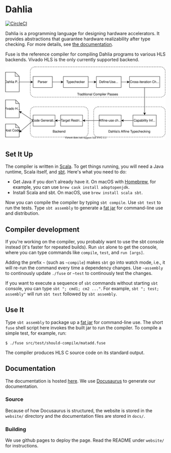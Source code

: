# Dahlia

[![CircleCI](https://circleci.com/gh/cucapra/dahlia.svg?style=svg)](https://circleci.com/gh/cucapra/dahlia)

Dahlia is a programming language for designing hardware accelerators.
It provides abstractions that guarantee hardware realizability after type checking.
For more details, see [the documentation][docs].

Fuse is the reference compiler for compiling Dahlia programs to various HLS
backends. Vivado HLS is the only currently supported backend.

[docs]: https://capra.cs.cornell.edu/fuse

<p align="center">
  <img src="./website/static/img/dahlia-compiler.svg">
</p>

## Set It Up

The compiler is written in [Scala][].
To get things running, you will need a Java runtime, Scala itself, and [sbt][].
Here's what you need to do:

- Get Java if you don't already have it. On macOS with [Homebrew][], for example, you can use `brew cask install adoptopenjdk`.
- Install Scala and sbt. On macOS, use `brew install scala sbt`.

Now you can compile the compiler by typing `sbt compile`.
Use `sbt test` to run the tests.
Type `sbt assembly` to generate a [fat jar][] for command-line use and distribution.

[scala]: https://www.scala-lang.org/
[sbt]: https://scala-sbt.org
[homebrew]: https://brew.sh
[fat jar]: https://stackoverflow.com/questions/19150811/what-is-a-fat-jar

## Compiler development

If you're working on the compiler, you probably want to use the sbt console instead (it's faster for repeated builds).
Run `sbt` alone to get the console, where you can type commands like `compile`, `test`, and `run [args]`.

Adding the prefix `~` (such as `~compile`) makes `sbt` go into watch mode, i.e., it will re-run the command every time a dependency changes. Use `~assembly` to continously update `./fuse` or `~test` to continously test the changes.

If you want to execute a sequence of `sbt` commands without starting `sbt` console, you can type `sbt "; cmd1; cm2 ..."`. For example, `sbt "; test; assembly"` will run `sbt test` followed by `sbt assembly`.

## Use It

Type `sbt assembly` to package up a [fat jar][] for command-line use.
The short `fuse` shell script here invokes the built jar to run the compiler.
To compile a simple test, for example, run:

    $ ./fuse src/test/should-compile/matadd.fuse

The compiler produces HLS C source code on its standard output.

## Documentation

The documentation is hosted [here][docs]. We
use [Docusaurus](https://docusaurus.io/en/) to generate our documentation.

### Source

Because of how Docusaurus is structured, the website is stored in the `website/`
directory and the documentation files are stored in `docs/`.

### Building

We use github pages to deploy the page. Read the README under `website/` for
instructions.
